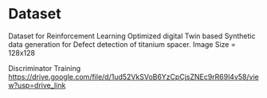 # Dataset
Dataset for Reinforcement Learning Optimized digital Twin based Synthetic data generation for Defect detection of titanium spacer.
Image Size = 128x128

Discriminator Training
https://drive.google.com/file/d/1ud52VkSVoB6YzCpCjsZNEc9rR69l4v58/view?usp=drive_link
